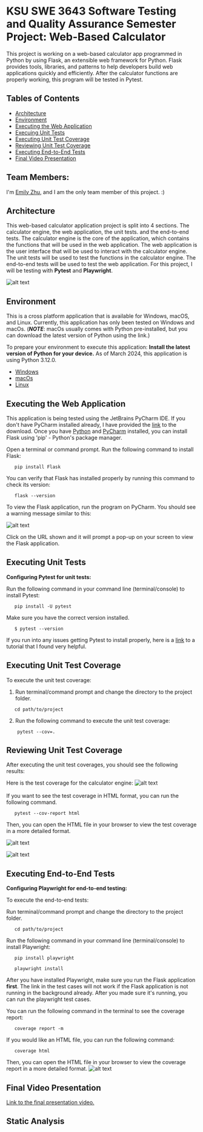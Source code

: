 

# KSU SWE 3643 Software Testing and Quality Assurance Semester Project: Web-Based Calculator
This project is working on a web-based calculator app programmed in Python by using Flask, an extensible web framework for Python. Flask provides tools, libraries, and patterns to help developers build web applications quickly and efficiently. After the calculator functions are properly working, this program will be tested in Pytest.

## Tables of Contents
- [Architecture](#architecture)
- [Environment](#environment)
- [Executing the Web Application](#executing-the-web-application)
- [Execuing Unit Tests](#executing-unit-tests)
- [Executing Unit Test Coverage](#executing-unit-test-coverage)
- [Reviewing Unit Test Coverage](#reviewing-unit-test-coverage)
- [Executing End-to-End Tests](#executing-end-to-end-tests)
- [Final Video Presentation](#final-video-presentation)


## Team Members:
I'm [Emily Zhu](https://github.com/itswindee), and I am the only team member of this project. :)

## Architecture
This web-based calculator application project is split into 4 sections. The calculator engine, the web application, the unit tests. and the end-to-end tests. The calculator engine is the core of the application, which contains the functions that will be used in the web application. The web application is the user interface that will be used to interact with the calculator engine. The unit tests will be used to test the functions in the calculator engine. The end-to-end tests will be used to test the web application. For this project, I will be testing with **Pytest** and **Playwright**.

![alt text](images/img2.png)

## Environment
This is a cross platform application that is available for Windows, macOS, and Linux. Currently, this application has only been tested on Windows and macOs. (***NOTE***: macOs usually comes with Python pre-installed, but you can download the latest version of Python using the link.)

To prepare your environment to execute this application:
**Install the latest version of Python for your device.** As of March 2024, this application is using Python 3.12.0.
- [Windows](https://www.python.org/downloads/)
- [macOs](https://www.python.org/downloads/macos/)
- [Linux](https://www.python.org/downloads/source/)

## Executing the Web Application
This application is being tested using the JetBrains PyCharm IDE. If you don't have PyCharm installed already, I have provided the [link](https://www.jetbrains.com/pycharm/download/?section=windows) to the download.  Once you have [Python](https://www.python.org/downloads/) and [PyCharm](https://www.jetbrains.com/pycharm/download/?section=windows) installed, you can install Flask using 'pip' - Python's package manager.

   Open a terminal or command prompt. Run the following command to install Flask: 

   ```
      pip install Flask
   ```

   You can verify that Flask has installed properly by running this command to check its version:
    
   ```
      flask --version
   ```
    
   To view the Flask application, run the program on PyCharm. You should see a warning message similar to this:

   ![alt text](images/img.png)

   Click on the URL shown and it will prompt a pop-up on your screen to view the Flask application.

## Executing Unit Tests

**Configuring Pytest for unit tests:**

Run the following command in your command line (terminal/console) to install Pytest:
   
```
   pip install -U pytest
```
Make sure you have the correct version installed.
```
   $ pytest --version
```

If you run into any issues getting Pytest to install properly, here is a [link](https://www.youtube.com/watch?v=yA5jqNCCOLE&t=499s) to a tutorial that I found very helpful.


## Executing Unit Test Coverage
To execute the unit test coverage:
1. Run terminal/command prompt and change the directory to the project folder.
```
   cd path/to/project
```
2. Run the following command to execute the unit test coverage:
```
    pytest --cov=.
```


## Reviewing Unit Test Coverage
After executing the unit test coverages, you should see the following results:


Here is the test coverage for the calculator engine:
![alt text](images/img3.png)
<br><br>
If you want to see the test coverage in HTML format, you can run the following command.
```
   pytest --cov-report html
```
Then, you can open the HTML file in your browser to view the test coverage in a more detailed format.

![alt text](images/img5.png)

![alt text](images/img4.png)

## Executing End-to-End Tests
**Configuring Playwright for end-to-end testing:**

To execute the end-to-end tests:

Run terminal/command prompt and change the directory to the project folder.
```
   cd path/to/project
```


Run the following command in your command line (terminal/console) to install Playwright:
   
```
   pip install playwright
```

```
   playwright install
```

After you have installed Playwright, make sure you run the Flask application **first**. The link in the test cases will not work if the Flask application is not running in the background already. After you made sure it's running, you can run the playwright test cases.

You can run the following command in the terminal to see the coverage report:
```
   coverage report -m
```
If you would like an HTML file, you can run the following command:

```
   coverage html
```
Then, you can open the HTML file in your browser to view the coverage report in a more detailed format.
![alt text](images/img6.png)

## Final Video Presentation
[Link to the final presentation video.](https://youtu.be/Jd8iBBYqcEA)

## Static Analysis